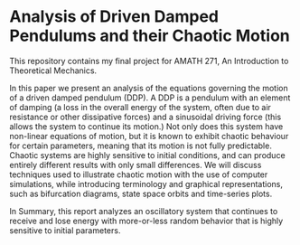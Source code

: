 # Analysis of Driven Damped Pendulums and their Chaotic Motion
This repository contains my final project for AMATH 271, An Introduction to Theoretical Mechanics.

In this paper we present an analysis of the equations governing the motion of a driven damped pendulum (DDP). A DDP is a pendulum with an element of damping (a loss in the overall energy of the system, often due to air resistance or other dissipative forces) and a sinusoidal driving force (this allows the system to continue its motion.) Not only does this system have non-linear equations of motion, but it is known to exhibit chaotic behaviour for certain parameters, meaning that its motion is not fully predictable. Chaotic systems are highly sensitive to initial conditions, and can produce entirely different results with only small differences. We will discuss techniques used to illustrate chaotic motion with the use of computer simulations, while introducing terminology and graphical representations, such as bifurcation diagrams, state space orbits and time-series plots.

In Summary, this report analyzes an oscillatory system that continues to receive and lose energy with more-or-less random behavior that is highly sensitive to initial parameters.

